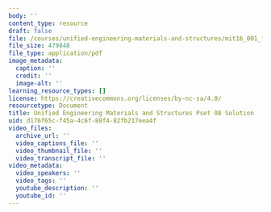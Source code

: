 ```yaml
---
body: ''
content_type: resource
draft: false
file: /courses/unified-engineering-materials-and-structures/mit16_001_f21_pset_08sol.pdf
file_size: 479848
file_type: application/pdf
image_metadata:
  caption: ''
  credit: ''
  image-alt: ''
learning_resource_types: []
license: https://creativecommons.org/licenses/by-nc-sa/4.0/
resourcetype: Document
title: Unified Engineering Materials and Structures Pset 08 Solution
uid: d176f65c-f45a-4c6f-88f4-82fb217eea4f
video_files:
  archive_url: ''
  video_captions_file: ''
  video_thumbnail_file: ''
  video_transcript_file: ''
video_metadata:
  video_speakers: ''
  video_tags: ''
  youtube_description: ''
  youtube_id: ''
---
```

